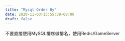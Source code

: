 ```yaml
---
title: "Mysql Order By"
date: 2020-11-03T15:55:38+08:00
draft: false
---
```


不要直接使用MySQL排序做排名，使用Redis/GameServer